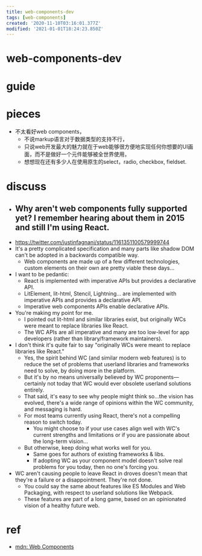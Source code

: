 ```yaml
---
title: web-components-dev
tags: [web-components]
created: '2020-11-10T03:16:01.377Z'
modified: '2021-01-01T18:24:23.850Z'
---
```


# web-components-dev

# guide

# pieces

- 不太看好web components，
  - 不说markup语言对于数据类型的支持不行，
  - 只说web开发最大的魅力就在于web能够很方便地实现任何你想要的UI画面，而不是做好一个元件能够被全世界使用，
  - 想想现在还有多少人在使用原生的select，radio, checkbox, fieldset.

# discuss

- ## Why aren't web components fully supported yet? I remember hearing about them in 2015 and still I'm using React.
- https://twitter.com/justinfagnani/status/1161351100579999744
- It's a pretty complicated specification and many parts like shadow DOM can't be adopted in a backwards compatible way.
  - Web components are made up of a few different technologies, custom elements on their own are pretty viable these days...
- I want to be pedantic: 
  - React is implemented with imperative APIs but provides a declarative API. 
  - LitElement, lit-html, Stencil, Lightning... are implemented with imperative APIs and provides a declarative API. 
  - Imperative web components APIs enable declarative APIs.
- You're making my point for me. 
  - I pointed out lit-html and similar libraries exist, but originally WCs were meant to replace libraries like React. 
  - The WC APIs are all imperative and many are too low-level for app developers (rather than library/framework maintainers).
- I don't think it's quite fair to say "originally WCs were meant to replace libraries like React."
  - Yes, the spirit behind WC (and similar modern web features) is to reduce the set of problems that userland libraries and frameworks need to solve, by doing more in the platform.
  - But it's by no means universally believed by WC proponents—certainly not today that WC would ever obsolete userland solutions entirely.
  - That said, it's easy to see why people might think so...the vision has evolved, there's a wide range of opinions within the WC community, and messaging is hard.
  - For most teams currently using React, there's not a compelling reason to switch today. 
    - You might choose to if your use cases align well with WC's current strengths and limitations or if you are passionate about the long-term vision...
  - But otherwise, keep doing what works well for you.
    - Same goes for authors of existing frameworks & libs.
    - If adopting WC as your component model doesn't solve real problems for you today, then no one's forcing you.
- WC aren't causing people to leave React in droves doesn't mean that they're a failure or a disappointment. They're not done.
  - You could say the same about features like ES Modules and Web Packaging, with respect to userland solutions like Webpack.
  - These features are part of a long game, based on an opinionated vision of a healthy future web.

# ref

- [mdn: Web Components](https://developer.mozilla.org/en-US/docs/Web/Web_Components)

